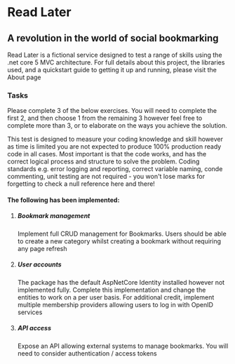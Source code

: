 <h1>Read Later</h1>
<h2>A revolution in the world of social bookmarking</h2>
Read Later is a fictional service designed to test a range of skills using the .net core 5 MVC architecture. For full details about this project, the libraries used, and a quickstart guide to getting it up and running, please visit the About page

<h3>Tasks</h3>
<p>Please complete 3 of the below exercises.  You will need to complete the first 2, and then choose 1 from the remaining 3 however feel free to complete more than 3, or to elaborate on the ways you achieve the solution.</p>
<p>
    This test is designed to measure your coding knowledge and skill however as time is limited you are not expected to produce 100% production ready code in all cases.  Most important is that the code works, and has the correct logical process
    and structure to solve the problem.  Coding standards e.g. error logging and reporting, correct variable naming, conde commenting, unit testing are not required - you won't lose marks for forgetting to check a null reference here and there!
</p>
<h4>The following has been implemented:</h4>
<ol>
    <li>
        <h5>Bookmark management</h5>
        Implement full CRUD management for Bookmarks.  Users should be able to create a new category whilst creating a bookmark without requiring any page refresh
    </li>
    <li>
        <h5>User accounts</h5>
        The package has the default AspNetCore Identity installed however not implemented fully.  Complete this implementation and change the entities to work on a per user basis.  For additional credit,
        implement multiple membership providers allowing users to log in with OpenID services
    </li>
    <li>
        <h5>API access</h5>
        Expose an API allowing external systems to manage bookmarks.  You will need to consider authentication / access tokens
    </li>
</ol>
